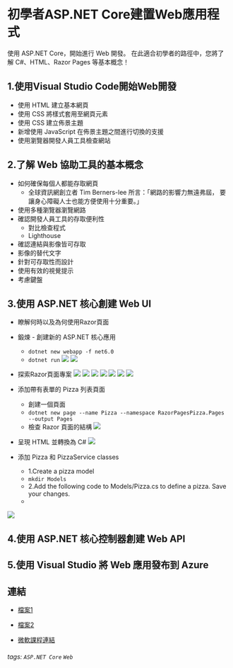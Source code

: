 # 初學者ASP.NET Core建置Web應用程式

使用 ASP.NET Core，開始進行 Web 開發。 在此適合初學者的路徑中，您將了解 C#、HTML、Razor Pages 等基本概念！

1.使用Visual Studio Code開始Web開發
---
- 使用 HTML 建立基本網頁
- 使用 CSS 將樣式套用至網頁元素
- 使用 CSS 建立佈景主題
- 新增使用 JavaScript 在佈景主題之間進行切換的支援
- 使用瀏覽器開發人員工具檢查網站

2.了解 Web 協助工具的基本概念
---
- 如何確保每個人都能存取網頁
    - 全球資訊網創立者 Tim Berners-lee 所言：「網路的影響力無遠弗屆， 要讓身心障礙人士也能方便使用十分重要。」
- 使用多種瀏覽器瀏覽網路
- 確認開發人員工具的存取便利性
    - 對比檢查程式
    - Lighthouse
- 確認連結與影像皆可存取 
- 影像的替代文字
- 針對可存取性而設計
- 使用有效的視覺提示
- 考慮鍵盤

3.使用 ASP.NET 核心創建 Web UI
---
- 瞭解何時以及為何使用Razor頁面
- 鍛煉 - 創建新的 ASP.NET 核心應用
    - `dotnet new webapp -f net6.0`
    - `dotnet run`
![](https://i.imgur.com/zm3TkWX.png)
![](https://i.imgur.com/fn1r9FB.png)
- 探索Razor頁面專案
![](https://i.imgur.com/wwnLd0i.png)
![](https://i.imgur.com/h4mYqa7.png)
![](https://i.imgur.com/3uD7rC7.png)
![](https://i.imgur.com/QvADplD.png)
![](https://i.imgur.com/TgTMWbT.png)
![](https://i.imgur.com/271msx9.png)
![](https://i.imgur.com/ZoDBxd4.png)

- 添加帶有表單的 Pizza 列表頁面
    - 創建一個頁面
    - `dotnet new page --name Pizza --namespace RazorPagesPizza.Pages --output Pages`
    - 檢查 Razor 頁面的結構
    ![](https://i.imgur.com/ipuAUIF.png)
- 呈現 HTML 並轉換為 C#
![](https://i.imgur.com/6H4cKWY.png)

-  添加 Pizza 和 PizzaService classes
    - 1.Create a pizza model
    - `mkdir Models`
    - 2.Add the following code to Models/Pizza.cs to define a pizza. Save your changes.
    - 
![](https://i.imgur.com/MIJnmze.png)

4.使用 ASP.NET 核心控制器創建 Web API
---


5.使用 Visual Studio 將 Web 應用發布到 Azure
---

連結
---
- [檔案1](https://github.com/jaywu3272/MicrosoftLearn/tree/main/vscode_web)
- [檔案2](https://github.com/jaywu3272/MicrosoftLearn/blob/main/RazorPagesPizza.zip)
    
    
- [微軟課程連結](https://learn.microsoft.com/zh-tw/training/paths/aspnet-core-web-app/)


###### tags: `ASP.NET Core` `Web`

